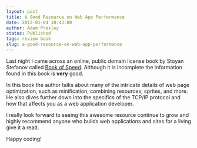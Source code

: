 ```yaml
---
layout: post
title: A Good Resource on Web App Performance
date: 2013-01-04 10:43:00
author: Adam Presley
status: Published
tags: review book
slug: a-good-resource-on-web-app-performance
---
```


Last night I came across an online, public domain license book by Stoyan
Stefanov called [Book of Speed](http://www.bookofspeed.com/index.html). Although it is incomplete the
information found in this book is **very** good.  
  
In this book the author talks about many of the intricate details of web
page optimization, such as minification, combining resources, sprites,
and more. He also dives further down into the specifics of the TCP/IP
protocol and how that affects you as a web application developer.   
  
I really look forward to seeing this awesome resource continue to grow
and highly recommend anyone who builds web applications and sites for a
living give it a read.  
  
Happy coding!  
